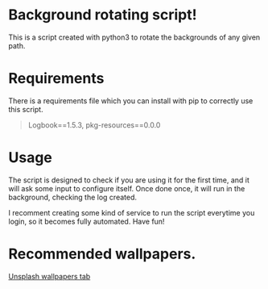 # Background rotating script!
This is a script created with python3 to rotate the backgrounds of any given path.

# Requirements
There is a requirements file which you can install with pip to correctly use this script.


> Logbook==1.5.3, pkg-resources==0.0.0


# Usage
The script is designed to check if you are using it for the first time, and it will ask some input to configure itself. Once done once, it will run in the background, checking the log created.

I recomment creating some kind of service to run the script everytime you login, so it becomes fully automated. Have fun!

# Recommended wallpapers.

<!-- !(https://github.com/adam-p/markdown-here/raw/master/src/common/images/icon48.png) -->

[Unsplash wallpapers tab](https://unsplash.com/t/wallpapers)
